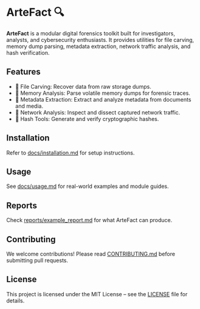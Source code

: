 # ArteFact 🔍

**ArteFact** is a modular digital forensics toolkit built for investigators, analysts, and cybersecurity enthusiasts. It provides utilities for file carving, memory dump parsing, metadata extraction, network traffic analysis, and hash verification.

## Features

- 🧩 File Carving: Recover data from raw storage dumps.
- 🧠 Memory Analysis: Parse volatile memory dumps for forensic traces.
- 🧾 Metadata Extraction: Extract and analyze metadata from documents and media.
- 📡 Network Analysis: Inspect and dissect captured network traffic.
- 🔐 Hash Tools: Generate and verify cryptographic hashes.

## Installation

Refer to [docs/installation.md](docs/installation.md) for setup instructions.

## Usage

See [docs/usage.md](docs/usage.md) for real-world examples and module guides.

## Reports

Check [reports/example_report.md](reports/example_report.md) for what ArteFact can produce.

## Contributing

We welcome contributions! Please read [CONTRIBUTING.md](CONTRIBUTING.md) before submitting pull requests.

## License

This project is licensed under the MIT License – see the [LICENSE](LICENSE) file for details.
